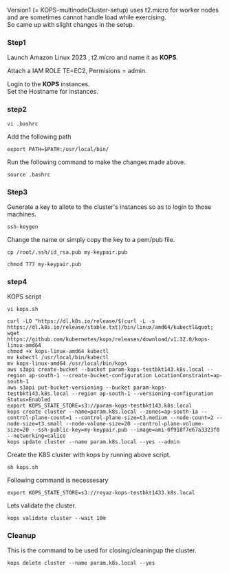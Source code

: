 Version1 (= KOPS-multinodeCluster-setup) uses t2.micro for worker nodes and are sometimes cannot handle load while exercising.  
So came up with slight changes in the setup.  

### Step1 
Launch Amazon Linux 2023 , t2.micro  and name it as **KOPS**.

Attach a IAM ROLE TE=EC2, Permisions = admin.  

Login to the **KOPS** instances.  
Set the Hostname for instances.  

### step2 
```
vi .bashrc
```
Add the following path
```
export PATH=$PATH:/usr/local/bin/
```

Run the following command to make the changes made above.  
```
source .bashrc
```

### Step3 
Generate a key to allote to the cluster's instances so as to login to those machines.
```
ssh-keygen
```
Change the name or simply copy the key to a pem/pub file.
```
cp /root/.ssh/id_rsa.pub my-keypair.pub
```

```
chmod 777 my-keypair.pub
```

### step4 
KOPS script
```
vi kops.sh
```

```
curl -LO "https://dl.k8s.io/release/$(curl -L -s https://dl.k8s.io/release/stable.txt)/bin/linux/amd64/kubectl&quot;
wget https://github.com/kubernetes/kops/releases/download/v1.32.0/kops-linux-amd64
chmod +x kops-linux-amd64 kubectl
mv kubectl /usr/local/bin/kubectl
mv kops-linux-amd64 /usr/local/bin/kops
aws s3api create-bucket --bucket param-kops-testbkt143.k8s.local --region ap-south-1 --create-bucket-configuration LocationConstraint=ap-south-1
aws s3api put-bucket-versioning --bucket param-kops-testbkt143.k8s.local --region ap-south-1 --versioning-configuration Status=Enabled
export KOPS_STATE_STORE=s3://param-kops-testbkt143.k8s.local
kops create cluster --name=param.k8s.local --zones=ap-south-1a --control-plane-count=1 --control-plane-size=t3.medium --node-count=2 --node-size=t3.small --node-volume-size=20 --control-plane-volume-size=20 --ssh-public-key=my-keypair.pub --image=ami-0f918f7e67a3323f0 --networking=calico
kops update cluster --name param.k8s.local --yes --admin
```

Create the K8S cluster with kops by running above script.
```
sh kops.sh
```

Following command is necessesary 
```
export KOPS_STATE_STORE=s3://reyaz-kops-testbkt1433.k8s.local
```

Lets validate the cluster.
```
kops validate cluster --wait 10m
```


### Cleanup 
This is the command to be used for closing/cleaningup the cluster.  
```
kops delete cluster --name param.k8s.local --yes
```
